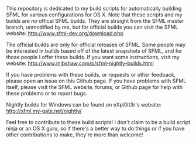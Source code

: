This repository is dedicated to my build scripts for automatically building SFML for various configurations for OS X. Note that these scripts and my builds are *no* offical SFML builds. They are straight from the SFML master branch, unmodified by me, but for official builds you can visit the SFML website: http://www.sfml-dev.org/download.php

The official builds are only for official releases of SFML. Some people may be interested in builds based off of the latest snapshots of SFML, and for those people I offer these builds. If you want some instructions, visit my website: http://www.mjbshaw.com/p/sfml-nightly-builds.html

If you have problems with these builds, or requests or other feedback, please open an issue on this Github page. If you have problems with SFML itself, please visit the SFML website, forums, or Github page for help with these problems or to report bugs.

Nightly builds for Windows can be found on eXpl0it3r's website: http://sfml.my-gate.net/nightly/

Feel free to contribute to these build scripts! I don't claim to be a build script ninja or an OS X guru, so if there's a better way to do things or if you have other contributions to make, they're more than welcome!
